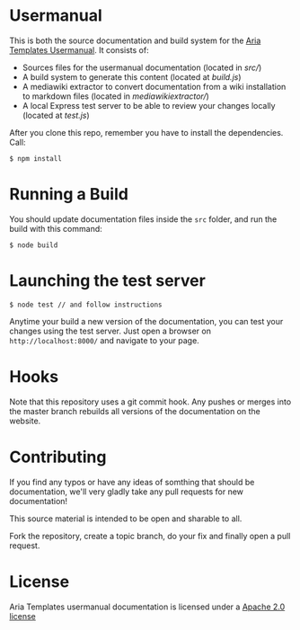 # Usermanual

This is both the source documentation and build system for the [Aria Templates Usermanual](http://ariatemplates.com/usermanual). It consists of:

* Sources files for the usermanual documentation (located in *src/*)
* A build system to generate this content (located at *build.js*)
* A mediawiki extractor to convert documentation from a wiki installation to markdown files (located in *mediawikiextractor/*)
* A local Express test server to be able to review your changes locally (located at *test.js*)

After you clone this repo, remember you have to install the dependencies. Call:

    $ npm install

# Running a Build
	
You should update documentation files inside the `src` folder, and run the build with this command:

    $ node build

# Launching the test server

    $ node test // and follow instructions

Anytime your build a new version of the documentation, you can test your changes using the test server. Just open a browser on `http://localhost:8000/` and navigate to your page.
    
# Hooks

Note that this repository uses a git commit hook. Any pushes or merges into the master branch rebuilds all versions of the documentation on the website.

# Contributing

If you find any typos or have any ideas of somthing that should be documentation, we'll very gladly take any pull requests for new documentation!

This source material is intended to be open and sharable to all.

Fork the repository, create a topic branch, do your fix and finally open a pull request.

# License

Aria Templates usermanual documentation is licensed under a [Apache 2.0 license](http://ariatemplates.com/license)
